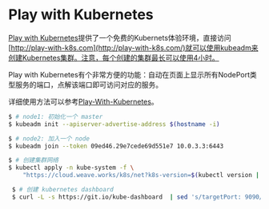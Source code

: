 # Play with Kubernetes

[Play with Kubernetes](http://play-with-k8s.com/)提供了一个免费的Kubernets体验环境，直接访问[http://play-with-k8s.com](http://play-with-k8s.com/)就可以使用kubeadm来创建Kubernetes集群。注意，每个创建的集群最长可以使用4小时。

Play with Kubernetes有个非常方便的功能：自动在页面上显示所有NodePort类型服务的端口，点解该端口即可访问对应的服务。

详细使用方法可以参考[Play-With-Kubernetes](https://kubernetes.feisky.xyz/appendix/play-with-k8s.html)。

```bash
$ # node1: 初始化一个 master
$ kubeadm init --apiserver-advertise-address $(hostname -i)

$ # node2: 加入一个 node
$ kubeadm join --token 09ed46.29e7cede69d551e7 10.0.3.3:6443

$ # 创建集群网络
$ kubectl apply -n kube-system -f \
    "https://cloud.weave.works/k8s/net?k8s-version=$(kubectl version | base64 | tr -d '\n')"

 $ # 创建 kubernetes dashboard
 $ curl -L -s https://git.io/kube-dashboard  | sed 's/targetPort: 9090/targetPort: 9090\n  type: LoadBalancer/' | kubectl apply -f -
```